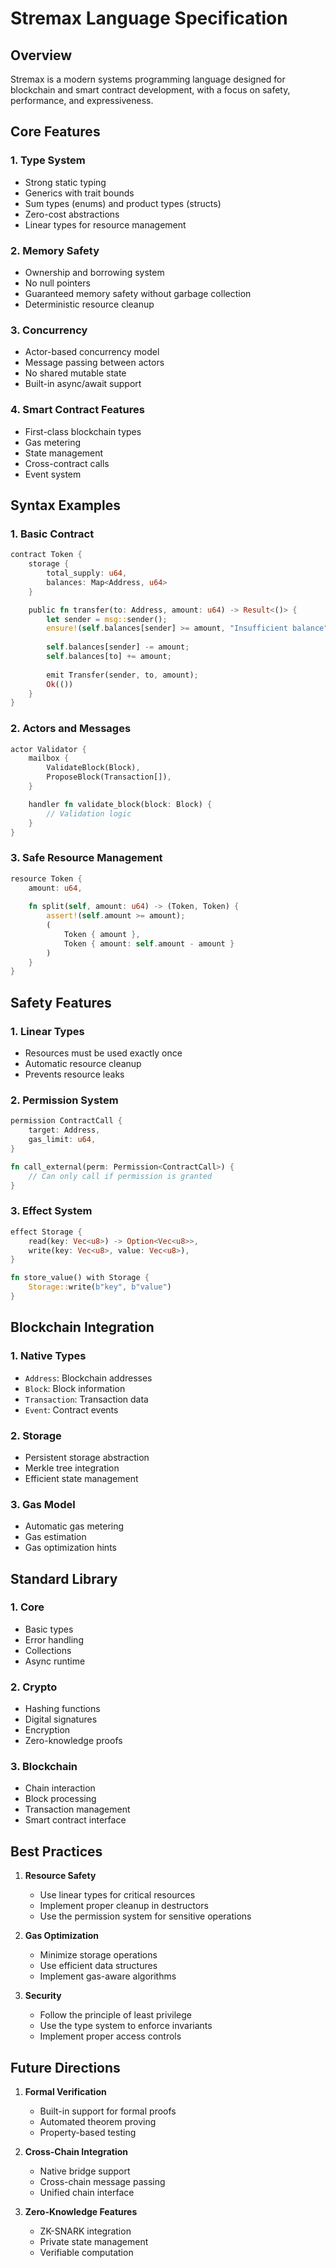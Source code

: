  # Stremax Language Specification

## Overview
Stremax is a modern systems programming language designed for blockchain and smart contract development, with a focus on safety, performance, and expressiveness.

## Core Features

### 1. Type System
- Strong static typing
- Generics with trait bounds
- Sum types (enums) and product types (structs)
- Zero-cost abstractions
- Linear types for resource management

### 2. Memory Safety
- Ownership and borrowing system
- No null pointers
- Guaranteed memory safety without garbage collection
- Deterministic resource cleanup

### 3. Concurrency
- Actor-based concurrency model
- Message passing between actors
- No shared mutable state
- Built-in async/await support

### 4. Smart Contract Features
- First-class blockchain types
- Gas metering
- State management
- Cross-contract calls
- Event system

## Syntax Examples

### 1. Basic Contract
```rust
contract Token {
    storage {
        total_supply: u64,
        balances: Map<Address, u64>
    }

    public fn transfer(to: Address, amount: u64) -> Result<()> {
        let sender = msg::sender();
        ensure!(self.balances[sender] >= amount, "Insufficient balance");
        
        self.balances[sender] -= amount;
        self.balances[to] += amount;
        
        emit Transfer(sender, to, amount);
        Ok(())
    }
}
```

### 2. Actors and Messages
```rust
actor Validator {
    mailbox {
        ValidateBlock(Block),
        ProposeBlock(Transaction[]),
    }

    handler fn validate_block(block: Block) {
        // Validation logic
    }
}
```

### 3. Safe Resource Management
```rust
resource Token {
    amount: u64,
    
    fn split(self, amount: u64) -> (Token, Token) {
        assert!(self.amount >= amount);
        (
            Token { amount },
            Token { amount: self.amount - amount }
        )
    }
}
```

## Safety Features

### 1. Linear Types
- Resources must be used exactly once
- Automatic resource cleanup
- Prevents resource leaks

### 2. Permission System
```rust
permission ContractCall {
    target: Address,
    gas_limit: u64,
}

fn call_external(perm: Permission<ContractCall>) {
    // Can only call if permission is granted
}
```

### 3. Effect System
```rust
effect Storage {
    read(key: Vec<u8>) -> Option<Vec<u8>>,
    write(key: Vec<u8>, value: Vec<u8>),
}

fn store_value() with Storage {
    Storage::write(b"key", b"value")
}
```

## Blockchain Integration

### 1. Native Types
- `Address`: Blockchain addresses
- `Block`: Block information
- `Transaction`: Transaction data
- `Event`: Contract events

### 2. Storage
- Persistent storage abstraction
- Merkle tree integration
- Efficient state management

### 3. Gas Model
- Automatic gas metering
- Gas estimation
- Gas optimization hints

## Standard Library

### 1. Core
- Basic types
- Error handling
- Collections
- Async runtime

### 2. Crypto
- Hashing functions
- Digital signatures
- Encryption
- Zero-knowledge proofs

### 3. Blockchain
- Chain interaction
- Block processing
- Transaction management
- Smart contract interface

## Best Practices

1. **Resource Safety**
   - Use linear types for critical resources
   - Implement proper cleanup in destructors
   - Use the permission system for sensitive operations

2. **Gas Optimization**
   - Minimize storage operations
   - Use efficient data structures
   - Implement gas-aware algorithms

3. **Security**
   - Follow the principle of least privilege
   - Use the type system to enforce invariants
   - Implement proper access controls

## Future Directions

1. **Formal Verification**
   - Built-in support for formal proofs
   - Automated theorem proving
   - Property-based testing

2. **Cross-Chain Integration**
   - Native bridge support
   - Cross-chain message passing
   - Unified chain interface

3. **Zero-Knowledge Features**
   - ZK-SNARK integration
   - Private state management
   - Verifiable computation